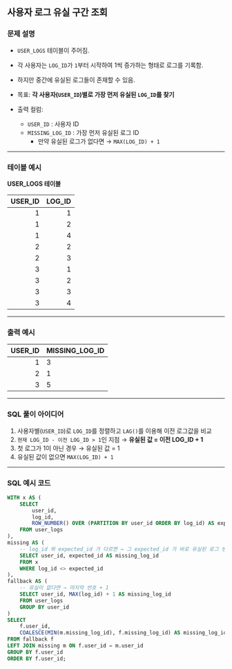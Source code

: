 ## 사용자 로그 유실 구간 조회

### 문제 설명
- `USER_LOGS` 테이블이 주어짐.
- 각 사용자는 `LOG_ID`가 `1`부터 시작하여 1씩 증가하는 형태로 로그를 기록함.
- 하지만 중간에 유실된 로그들이 존재할 수 있음.
- 목표: **각 사용자(`USER_ID`)별로 가장 먼저 유실된 `LOG_ID`를 찾기**

- 출력 컬럼:
  - `USER_ID` : 사용자 ID
  - `MISSING_LOG_ID` : 가장 먼저 유실된 로그 ID  
    - 만약 유실된 로그가 없다면 → `MAX(LOG_ID) + 1`

---

### 테이블 예시

**USER_LOGS 테이블**

| USER_ID | LOG_ID |
|--------:|-------:|
| 1       | 1      |
| 1       | 2      |
| 1       | 4      |
| 2       | 2      |
| 2       | 3      |
| 3       | 1      |
| 3       | 2      |
| 3       | 3      |
| 3       | 4      |

---

### 출력 예시

| USER_ID | MISSING_LOG_ID |
|--------:|----------------|
| 1       | 3              |
| 2       | 1              |
| 3       | 5              |

---

### SQL 풀이 아이디어
1. 사용자별(`USER_ID`)로 `LOG_ID`를 정렬하고 `LAG()`를 이용해 이전 로그값을 비교
2. `현재 LOG_ID - 이전 LOG_ID > 1`인 지점 → **유실된 값 = 이전 LOG_ID + 1**
3. 첫 로그가 1이 아닌 경우 → 유실된 값 = 1
4. 유실된 값이 없으면 `MAX(LOG_ID) + 1`

---

### SQL 예시 코드

```sql
WITH x AS (
    SELECT 
        user_id,
        log_id,
        ROW_NUMBER() OVER (PARTITION BY user_id ORDER BY log_id) AS expected_id
    FROM user_logs
),
missing AS (
    -- log_id 와 expected_id 가 다르면 → 그 expected_id 가 바로 유실된 로그 번호
    SELECT user_id, expected_id AS missing_log_id
    FROM x
    WHERE log_id <> expected_id
),
fallback AS (
    -- 유실이 없다면 → 마지막 번호 + 1
    SELECT user_id, MAX(log_id) + 1 AS missing_log_id
    FROM user_logs
    GROUP BY user_id
)
SELECT 
    f.user_id,
    COALESCE(MIN(m.missing_log_id), f.missing_log_id) AS missing_log_id
FROM fallback f
LEFT JOIN missing m ON f.user_id = m.user_id
GROUP BY f.user_id
ORDER BY f.user_id;
```
